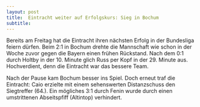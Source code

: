 ```yaml
---
layout: post
title:  Eintracht weiter auf Erfolgskurs: Sieg in Bochum
subtitle:  
---
```


Bereits am Freitag hat die Eintracht ihren nächsten Erfolg in der Bundesliga feiern dürfen. Beim 2:1 in Bochum drehte die Mannschaft wie schon in der Woche zuvor gegen die Bayern einen frühen Rückstand. Nach dem 0:1 durch Holtby in der 10. Minute glich Russ per Kopf in der 29. Minute aus. Hochverdient, denn die Eintracht war das bessere Team.

Nach der Pause kam Bochum besser ins Spiel. Doch erneut traf die Eintracht: Caio erzielte mit einem sehenswerten Distanzschuss den Siegtreffer (64.). Ein mögliches 3:1 durch Fenin wurde durch einen umstrittenen Abseitspfiff (Altintop) verhindert.
